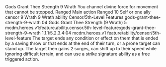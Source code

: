 <ability>
  <name>Gods Grant Thee Strength</name>
  <cost>9 Wrath</cost>
  <flavor>You channel divine force for movement that cannot be stopped.</flavor>
  <keywords>
    <keyword>Ranged</keyword>
  </keywords>
  <type>Main action</type>
  <distance>Ranged 10</distance>
  <target>Self or one ally</target>
  <metadata>
    <class>censor</class>
    <cost>9 Wrath</cost>
    <cost_amount>9</cost_amount>
    <cost_resource>Wrath</cost_resource>
    <feature_type>ability</feature_type>
    <file_dpath>Censor/5th-Level Features</file_dpath>
    <item_id>gods-grant-thee-strength-9-wrath</item_id>
    <item_index>04</item_index>
    <item_name>Gods Grant Thee Strength (9 Wrath)</item_name>
    <level>5</level>
    <scc>mcdm.heroes.v1:feature.ability.censor.5th-level-feature:gods-grant-thee-strength-9-wrath</scc>
    <scdc>1.1.1:5.2.3.4:04</scdc>
    <source>mcdm.heroes.v1</source>
    <type>feature/ability/censor/5th-level-feature</type>
  </metadata>
  <effects>
    <effect type="mundane">The target ends any condition or effect on them that is ended by a saving throw or that ends at the end of their turn, or a prone target can stand up. The target then gains 2 surges, can shift up to their speed while ignoring difficult terrain, and can use a strike signature ability as a free triggered action.</effect>
  </effects>
</ability>
